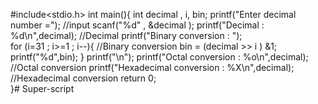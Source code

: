 #include<stdio.h>
int main(){
	int decimal , i, bin;
	printf("Enter decimal number  =");    //input
	scanf("%d" , &decimal );
	printf("Decimal  :  %d\n",decimal);   //Decimal
    printf("Binary conversion  :  ");     
	for (i=31 ; i>=1 ; i--){              //Binary conversion
		bin = (decimal >> i ) &1; 
		printf("%d",bin);
	}
     printf("\n");
	 printf("Octal conversion  :  %o\n",decimal);   //Octal conversion
	 printf("Hexadecimal conversion  :  %X\n",decimal);   //Hexadecimal conversion
	 return 0;	
}# Super-script
